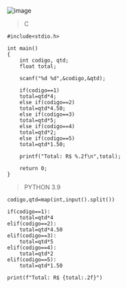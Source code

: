 ![image](https://github.com/lufffe/Beecrowd/assets/90646635/70dea0a8-fd9c-4292-8fd7-2926611ed9f7)

>C

	#include<stdio.h>

	int main()
	{
		int codigo, qtd;
		float total;

		scanf("%d %d",&codigo,&qtd);

		if(codigo==1)
		total=qtd*4;
		else if(codigo==2)
		total=qtd*4.50;
		else if(codigo==3)
		total=qtd*5;
		else if(codigo==4)
		total=qtd*2;
		else if(codigo==5)
		total=qtd*1.50;

	    printf("Total: R$ %.2f\n",total);
	    
	    return 0;
	}

>PYTHON 3.9

	codigo,qtd=map(int,input().split())

	if(codigo==1):
	    total=qtd*4
	elif(codigo==2):
	    total=qtd*4.50
	elif(codigo==3):
	    total=qtd*5
	elif(codigo==4):
	    total=qtd*2
	elif(codigo==5):
	    total=qtd*1.50
	    
	print(f"Total: R$ {total:.2f}")
